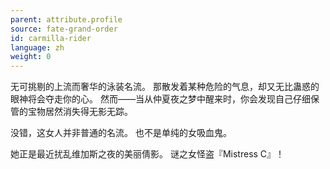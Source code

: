 ```yaml
---
parent: attribute.profile
source: fate-grand-order
id: carmilla-rider
language: zh
weight: 0
---
```


无可挑剔的上流而奢华的泳装名流。
那散发着某种危险的气息，却又无比蛊惑的眼神将会夺走你的心。
然而——当从仲夏夜之梦中醒来时，你会发现自己仔细保管的宝物居然消失得无影无踪。

没错，这女人并非普通的名流。
也不是单纯的女吸血鬼。

她正是最近扰乱维加斯之夜的美丽倩影。
谜之女怪盗『Mistress C』！
